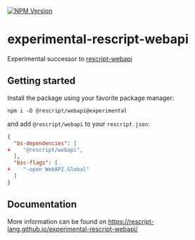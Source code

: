 [![NPM Version](https://img.shields.io/npm/v/@rescript/webapi/experimental)](https://www.npmjs.com/package/@rescript/webapi)

# experimental-rescript-webapi

Experimental successor to [rescript-webapi](https://github.com/TheSpyder/rescript-webapi)

## Getting started

Install the package using your favorite package manager:

```shell
npm i -D @rescript/webapi@experimental
```

and add `@rescript/webapi` to your `rescript.json`:

```json
{
  "bs-dependencies": [
+    "@rescript/webapi",
  ],
  "bsc-flags": [
+    "-open WebAPI.Global"
  ]
}
```

## Documentation

More information can be found on https://rescript-lang.github.io/experimental-rescript-webapi/
